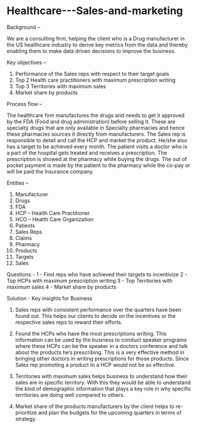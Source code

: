 # Healthcare---Sales-and-marketing


Background – 

We are a consulting firm, helping the client who is a Drug manufacturer in the US healthcare industry to derive key metrics from the data and thereby enabling them to make data driven decisions to improve the business.

Key objectives – 

1.	Performance of the Sales reps with respect to their target goals
2.	Top 2 Health care practitioners with maximum prescription writing 
3.	Top 3 Territories with maximum sales
4.	Market share by products

Process flow – 

The healthcare firm manufactures the drugs and needs to get it approved by the FDA (Food and drug administration) before selling it. These are specialty drugs that are only available in Specialty pharmacies and hence these pharmacies sources it directly from manufacturers. The Sales rep is responsible to detail and call the HCP and market the product. He/she also has a target to be achieved every month. The patient visits a doctor who is a part of the hospital gets treated and receives a prescription. The prescription is showed at the pharmacy while buying the drugs. The out of pocket payment is made by the patient to the pharmacy while the co-pay or will be paid the Insurance company.

Entities – 

1.	Manufacturer
2.	Drugs
3.	FDA
4.	HCP – Health Care Practitioner
5.	HCO – Health Care Organization
6.	Patients
7.	Sales Reps
8.	Claims
9.	Pharmacy
10.	Products
11.	Targets
12.	Sales

Questions - 
1 - Find reps who have achieved their targets to incentivize 
2 - Top HCPs with maximum prescription writing 
3 - Top Territories with maximum sales
4 - Market share by products


Solution - Key insights for Business

1.	Sales reps with consistent performance over the quarters have been found out. This helps our clients to decide on the incentives or the respective sales reps to reward their efforts.

2.	Found the HCPs who have the most prescriptions writing. This information can be used by the business to conduct speaker programs where these HCPs can be the speaker in a doctors conference and talk about the products he’s prescribing. This is a very effective method in bringing other doctors in writing prescriptions for those products. Since Sales rep promoting a product to a HCP would not be as effective.

3.	Territories with maximum sales helps business to understand how their sales are in specific territory. With this they would be able to understand the kind of demographic information that plays a key role in why specific territories are doing well compared to others.

4.	Market share of the products manufacturers by the client helps to re-prioritize and plan the budgets for the upcoming quarters in terms of strategy.



